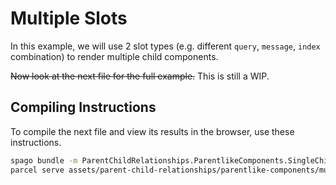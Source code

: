 # Multiple Slots

In this example, we will use 2 slot types (e.g. different `query`, `message`, `index` combination) to render multiple child components.

~~Now look at the next file for the full example.~~ This is still a WIP.

## Compiling Instructions

To compile the next file and view its results in the browser, use these instructions.

```bash
spago bundle -m ParentChildRelationships.ParentlikeComponents.SingleChild.MessageOnly -t assets/parent-child-relationships/parentlike-components/multiple-children/complex-example.js
parcel serve assets/parent-child-relationships/parentlike-components/multiple-children/complex-example.html -o complex-example--parcelified.html --open
```
